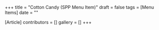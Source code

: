 +++
title = "Cotton Candy (SPP Menu Item)"
draft = false
tags = [Menu Items]
date = ""

[Article]
contributors = []
gallery = []
+++